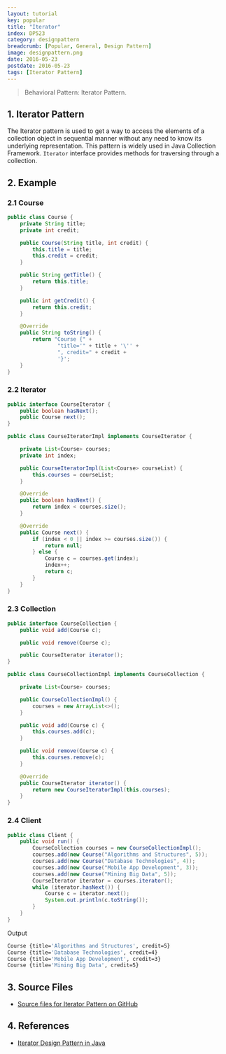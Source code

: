 ```yaml
---
layout: tutorial
key: popular
title: "Iterator"
index: DP523
category: designpattern
breadcrumb: [Popular, General, Design Pattern]
image: designpattern.png
date: 2016-05-23
postdate: 2016-05-23
tags: [Iterator Pattern]
---
```


> Behavioral Pattern: Iterator Pattern.

## 1. Iterator Pattern
The Iterator pattern is used to get a way to access the elements of a collection object in sequential manner without any need to know its underlying representation. This pattern is widely used in Java Collection Framework. `Iterator` interface provides methods for traversing through a collection.

## 2. Example
### 2.1 Course
```java
public class Course {
    private String title;
    private int credit;

    public Course(String title, int credit) {
        this.title = title;
        this.credit = credit;
    }

    public String getTitle() {
        return this.title;
    }

    public int getCredit() {
        return this.credit;
    }

    @Override
    public String toString() {
        return "Course {" +
                "title='" + title + '\'' +
                ", credit=" + credit +
                '}';
    }
}
```
### 2.2 Iterator
```java
public interface CourseIterator {
    public boolean hasNext();
    public Course next();
}

public class CourseIteratorImpl implements CourseIterator {

    private List<Course> courses;
    private int index;

    public CourseIteratorImpl(List<Course> courseList) {
        this.courses = courseList;
    }

    @Override
    public boolean hasNext() {
        return index < courses.size();
    }

    @Override
    public Course next() {
        if (index < 0 || index >= courses.size()) {
            return null;
        } else {
            Course c = courses.get(index);
            index++;
            return c;
        }
    }
}
```
### 2.3 Collection
```java
public interface CourseCollection {
    public void add(Course c);

    public void remove(Course c);

    public CourseIterator iterator();
}

public class CourseCollectionImpl implements CourseCollection {

    private List<Course> courses;

    public CourseCollectionImpl() {
        courses = new ArrayList<>();
    }

    public void add(Course c) {
        this.courses.add(c);
    }

    public void remove(Course c) {
        this.courses.remove(c);
    }

    @Override
    public CourseIterator iterator() {
        return new CourseIteratorImpl(this.courses);
    }
}
```
### 2.4 Client
```java
public class Client {
    public void run() {
        CourseCollection courses = new CourseCollectionImpl();
        courses.add(new Course("Algorithms and Structures", 5));
        courses.add(new Course("Database Technologies", 4));
        courses.add(new Course("Mobile App Development", 3));
        courses.add(new Course("Mining Big Data", 5));
        CourseIterator iterator = courses.iterator();
        while (iterator.hasNext()) {
            Course c = iterator.next();
            System.out.println(c.toString());
        }
    }
}
```
Output
```sh
Course {title='Algorithms and Structures', credit=5}
Course {title='Database Technologies', credit=4}
Course {title='Mobile App Development', credit=3}
Course {title='Mining Big Data', credit=5}
```

## 3. Source Files
* [Source files for Iterator Pattern on GitHub](https://github.com/jojozhuang/design-patterns-java/tree/master/design-pattern-iterator)

## 4. References
* [Iterator Design Pattern in Java](https://www.journaldev.com/1716/iterator-design-pattern-java)

